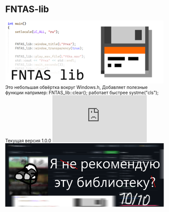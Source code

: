 # FNTAS-lib
![Логотип](https://github.com/FerrumNitka/FNTAS-lib/blob/main/images/FNTAS%20lib%20logo.png?raw=true)
Это небольшая обвёртка вокруг Windows.h, Добавляет полезные функции например: FNTAS_lib::clear(); работает быстрее systme("cls");
Текущая версия 1.0.0
![Документация](https://github.com/FerrumNitka/FNTAS-lib/blob/main/%D0%94%D0%BE%D0%BA%D1%83%D0%BC%D0%B5%D0%BD%D1%82%D0%B0%D1%86%D0%B8%D1%8F.txt "Перейти")
![Da](https://github.com/FerrumNitka/FNTAS-lib/blob/main/images/Kritika.png?raw=true)
